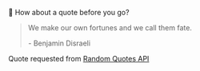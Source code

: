 📣 How about a quote before you go?

> We make our own fortunes and we call them fate.
>
> <p>- Benjamin Disraeli</p>

Quote requested from [Random Quotes API](https://github.com/lukePeavey/quotable)

